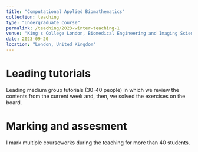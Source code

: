 ```yaml
---
title: "Computational Applied Biomathematics"
collection: teaching
type: "Undergraduate course"
permalink: /teaching/2023-winter-teaching-1
venue: "King's College London, Biomedical Engineering and Imaging Science"
date: 2023-09-20
location: "London, United Kingdom"
---
```



Leading tutorials
======

Leading medium group tutorials (30-40 people) in which we review the contents from the current week and, then, we solved the exercises on the board. 

Marking and assesment
======

I mark multiple courseworks during the teaching for more than 40 students.